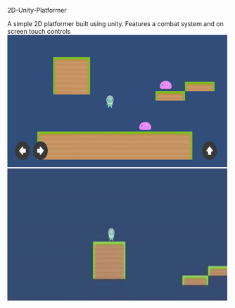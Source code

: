 2D-Unity-Platformer

A simple 2D platformer built using unity. Features a combat system and on screen touch controls
<img src=/Images/Game.png width="500" height="300" />
<img src=Images/Gameplay.gif width="500" height="300" />
